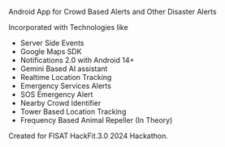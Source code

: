 Android App for Crowd Based Alerts and Other Disaster Alerts

Incorporated with Technologies like
- Server Side Events
- Google Maps SDK
- Notifications 2.0 with Android 14+
- Gemini Based AI assistant
- Realtime Location Tracking 
- Emergency Services Alerts
- SOS Emergency Alert
- Nearby Crowd Identifier
- Tower Based Location Tracking 
- Frequency Based Animal Repeller (In Theory)

Created for FISAT HackFit.3.0 2024 Hackathon.
